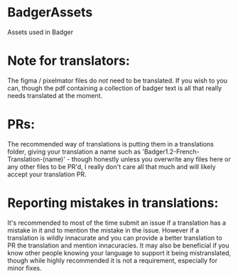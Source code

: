 # BadgerAssets
Assets used in Badger

# Note for translators:

The figma / pixelmator files do *not* need to be translated. If you wish to you can, though the pdf containing a collection of badger text is all that really needs translated at the moment.

# PRs:

The recommended way of translations is putting them in a translations folder, giving your translation a name such as 'Badger1.2-French-Translation-(name)' - though honestly unless you overwrite any files here or any other files to be PR'd, I really don't care all that much and will likely accept your translation PR.

# Reporting mistakes in translations:

It's recommended to most of the time submit an issue if a translation has a mistake in it and to mention the mistake in the issue. However if a translation is wildly innacurate and you can provide a better translation to PR the translation and mention innacuracies. It may also be beneficial if you know other people knowing your language to support it being mistranslated, though while highly recommended it is not a requirement, especially for minor fixes.
